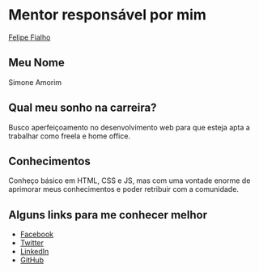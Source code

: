 # Mentor responsável por mim

[Felipe Fialho](/profiles/mentors/profiles/felipe_fialho.md)

## Meu Nome

Simone Amorim

## Qual meu sonho na carreira?

Busco aperfeiçoamento no desenvolvimento web para que esteja apta a trabalhar como freela e home office.

## Conhecimentos

Conheço básico em HTML, CSS e JS, mas com uma vontade enorme de aprimorar meus conhecimentos e poder retribuir com a comunidade.

## Alguns links para me conhecer melhor

- [Facebook](https://www.facebook.com/simone.amorim.33)
- [Twitter](https://twitter.com/samorim02)
- [LinkedIn](https://www.linkedin.com/in/simone-amorim-311a3a87)
- [GitHub](https://github.com/simoneas02)
